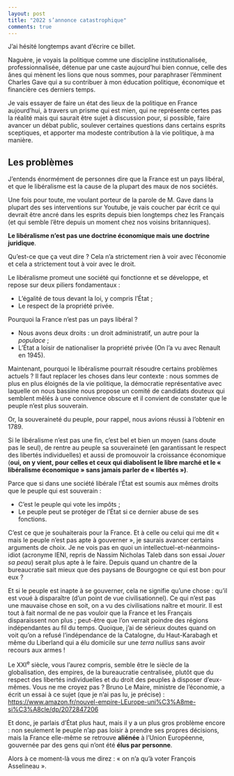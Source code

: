 ```yaml
---
layout: post
title: "2022 s’annonce catastrophique"
comments: true
---
```


J’ai hésité longtemps avant d’écrire ce billet.

Naguère, je voyais la politique comme une discipline institutionalisée, professionnalisée, détenue par une caste aujourd’hui bien connue, celle des ânes qui mènent les lions que nous sommes, pour paraphraser l’émminent Charles Gave qui a su contribuer à mon éducation politique, économique et financière ces derniers temps.

Je vais essayer de faire un état des lieux de la politique en France aujourd’hui, à travers un prisme qui est mien, qui ne représente certes pas la réalité mais qui saurait être sujet à discussion pour, si possible, faire avancer un débat public, soulever certaines questions dans certains esprits sceptiques, et apporter ma modeste contribution à la vie politique, à ma manière.

## Les problèmes

J’entends énormément de personnes dire que la France est un pays libéral, et que le libéralisme est la cause de la plupart des maux de nos sociétés.

Une fois pour toute, me voulant porteur de la parole de M. Gave dans la plupart des ses interventions sur Youtube, je vais coucher par écrit ce qui devrait être ancré dans les esprits depuis bien longtemps chez les Français (et qui semble l’être depuis un moment chez nos voisins britanniques).

**Le libéralisme n’est pas une doctrine économique mais une doctrine juridique**.

Qu’est-ce que ça veut dire ? Cela n’a strictement rien à voir avec l’économie et cela a strictement tout à voir avec le droit.

Le libéralisme promeut une société qui fonctionne et se développe, et repose sur deux piliers fondamentaux :

- L’égalité de tous devant la loi, y compris l’État ;
- Le respect de la propriété privée.

Pourquoi la France n’est pas un pays libéral ?

- Nous avons deux droits : un droit administratif, un autre pour la *populace* ;
- L’État a loisir de nationaliser la propriété privée (On l’a vu avec Renault en 1945).

Maintenant, pourquoi le libéralisme pourrait résoudre certains problèmes actuels ? Il faut replacer les choses dans leur contexte : nous sommes de plus en plus éloignés de la vie politique, la démocratie représentative avec laquelle on nous bassine nous propose un comité de candidats douteux qui semblent mêlés à une connivence obscure et il convient de constater que le peuple n’est plus souverain.

Or, la souveraineté du peuple, pour rappel, nous avions réussi à l’obtenir en 1789.

Si le libéralisme n’est pas une fin, c’est bel et bien un moyen (sans doute pas le seul), de rentre au peuple sa souveraineté (en garantissant le respect des libertés individuelles) et aussi de promouvoir la croissance économique (**oui, on y vient, pour celles et ceux qui diabolisent le libre marché et le « libéralisme économique » sans jamais parler de « libertés »)**.

Parce que si dans une société libérale l’État est soumis aux mêmes droits que le peuple qui est souverain :

- C’est le peuple qui vote les impôts ;
- Le peuple peut se protéger de l’État si ce dernier abuse de ses fonctions.

C’est ce que je souhaiterais pour la France. Et à celle ou celui qui me dit « mais le peuple n’est pas apte à gouverner », je saurais avancer certains arguments de choix. Je ne vois pas en quoi un intellectuel-et-néanmoins-idiot (acronyme IENI, repris de Nassim Nicholas Taleb dans son essai _Jouer sa peau_) serait plus apte à le faire. Depuis quand un chantre de la bureaucratie sait mieux que des paysans de Bourgogne ce qui est bon pour eux ?

Et si le peuple est inapte à se gouverner, cela ne signifie qu’une chose : qu’il est voué à disparaître (d’un point de vue civilisationnel). Ce qui n’est pas une mauvaise chose en soit, on a vu des civilisations naître et mourir. Il est tout à fait normal de ne pas vouloir que la France et les Français disparaissent non plus ; peut-être que l’on verrait poindre des régions indépendantes au fil du temps. Quoique, j’ai de sérieux doutes quand on voit qu’on a refusé l’indépendance de la Catalogne, du Haut-Karabagh et même du Liberland qui a élu domicile sur une *terra nullius* sans avoir recours aux armes !

Le XXI<sup>e</sup> siècle, vous l’aurez compris, semble être le siècle de la globalisation, des empires, de la bureaucratie centralisée, plutôt que du respect des libertés individuelles et du droit des peuples à disposer d’eux-mêmes. Vous ne me croyez pas ? Bruno Le Maire, ministre de l’économie, a écrit un essai à ce sujet (que je n’ai pas lu, je précise) : https://www.amazon.fr/nouvel-empire-LEurope-uni%C3%A8me-si%C3%A8cle/dp/2072847206

Et donc, je parlais d’État plus haut, mais il y a un plus gros problème encore : non seulement le peuple n’ap pas loisir à prendre ses propres décisions, mais la France elle-même se retrouve **aliénée** à l’Union Européenne, gouvernée par des gens qui n’ont été **élus par personne**.

Alors à ce moment-là vous me direz : « on n’a qu’à voter François Asselineau ».